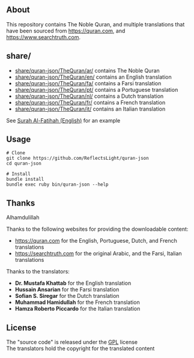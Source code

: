 ## About

This repository contains The Noble Quran, and multiple
translations that have been sourced from https://quran.com,
and https://www.searchtruth.com.

## share/

* [share/quran-json/TheQuran/ar/](share/quran-json/TheQuran/ar/) contains The Noble Quran
* [share/quran-json/TheQuran/en/](share/quran-json/TheQuran/en/) contains an English translation
* [share/quran-json/TheQuran/fa/](share/quran-json/TheQuran/fa/) contains a Farsi translation
* [share/quran-json/TheQuran/pt/](share/quran-json/TheQuran/pt/) contains a Portuguese translation
* [share/quran-json/TheQuran/nl/](share/quran-json/TheQuran/nl/) contains a Dutch translation
* [share/quran-json/TheQuran/fr/](share/quran-json/TheQuran/fr/) contains a French translation
* [share/quran-json/TheQuran/it/](share/quran-json/TheQuran/it/) contains an Italian translation

See [Surah Al-Fatihah (English)](share/quran-json/TheQuran/en/1.json) for an example

## Usage

    # Clone
    git clone https://github.com/ReflectsLight/quran-json
    cd quran-json

    # Install
    bundle install
    bundle exec ruby bin/quran-json --help

## Thanks

Alhamdulillah

Thanks to the following websites for providing the downloadable content:

  * https://quran.com for the English, Portuguese, Dutch, and French translations
  * https://searchtruth.com for the original Arabic, and the Farsi, Italian translations

Thanks to the translators:

  * __Dr. Mustafa Khattab__ for the English translation
  * __Hussain Ansarian__ for the Farsi translation
  * __Sofian S. Siregar__ for the Dutch translation
  * __Muhammad Hamidullah__ for the French translation
  * __Hamza Roberto Piccardo__ for the Italian translation

## License

The "source code" is released under the [GPL](./LICENSE) license
<br>
The translators hold the copyright for the translated content
